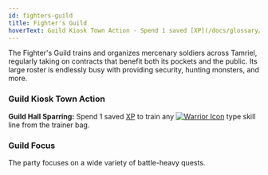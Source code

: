 ```yaml
---
id: fighters-guild
title: Fighter's Guild
hoverText: Guild Kiosk Town Action - Spend 1 saved [XP](/docs/glossary/xp) to train any [Warrior](/docs/adventurer/skill-lines/warrior) type skill line from the trainer bag.
---
```


The Fighter's Guild trains and organizes mercenary soldiers across Tamriel, regularly taking on contracts that benefit both its pockets and the public. Its large roster is endlessly busy with providing security, hunting monsters, and more.

### Guild Kiosk Town Action

**Guild Hall Sparring:** Spend 1 saved [XP](/docs/glossary/xp) to train any [<img src="/icons/warrior.svg" alt="Warrior Icon" class="icon-svg" />](/docs/adventurer/skill-lines/warrior) type skill line from the trainer bag.

### Guild Focus

The party focuses on a wide variety of battle-heavy quests.

